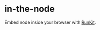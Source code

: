 # in-the-node

Embed node inside your browser with [RunKit](https://runkit.com/docs/embed).

<!--
```
<custom-element-demo>
  <template>
    <script type="module" src="https://unpkg.com/in-the-node@0.0.1/in-the-node.iife.js"></script>
    <in-the-node></in-the-node>
    </template>
</custom-element-demo>
```
-->
